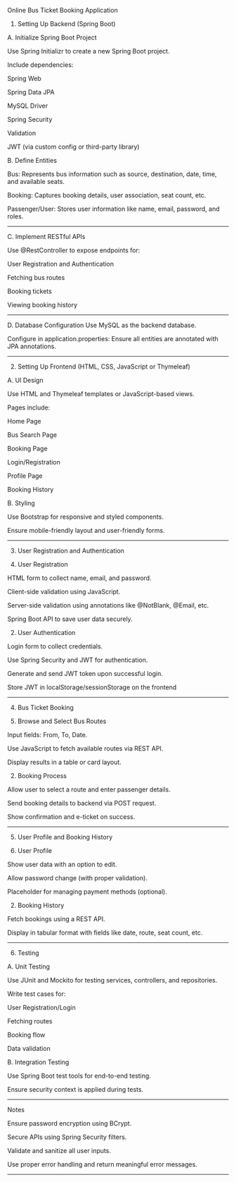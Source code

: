 Online Bus Ticket Booking Application 

1. Setting Up Backend (Spring Boot)

  A. Initialize Spring Boot Project

Use Spring Initializr to create a new Spring Boot project.

Include dependencies:

Spring Web

Spring Data JPA

MySQL Driver

Spring Security

Validation

JWT (via custom config or third-party library)


B. Define Entities

Bus: Represents bus information such as source, destination, date, time, and available seats.

Booking: Captures booking details, user association, seat count, etc.

Passenger/User: Stores user information like name, email, password, and roles.

-----------------------------------------------------------------------------------------
C. Implement RESTful APIs

Use @RestController to expose endpoints for:

User Registration and Authentication

Fetching bus routes

Booking tickets

Viewing booking history

-----------------------------------------------------------------
D. Database Configuration
Use MySQL as the backend database.

Configure in application.properties:
Ensure all entities are annotated with JPA annotations.

------------------------------------------------------------

2. Setting Up Frontend (HTML, CSS, JavaScript or Thymeleaf)

A. UI Design

Use HTML and Thymeleaf templates or JavaScript-based views.

Pages include:

Home Page

Bus Search Page

Booking Page

Login/Registration

Profile Page

Booking History

B. Styling

Use Bootstrap for responsive and styled components.

Ensure mobile-friendly layout and user-friendly forms.

------------------------------------------------

3. User Registration and Authentication

1. User Registration

HTML form to collect name, email, and password.

Client-side validation using JavaScript.

Server-side validation using annotations like @NotBlank, @Email, etc.

Spring Boot API to save user data securely.

2. User Authentication

Login form to collect credentials.

Use Spring Security and JWT for authentication.

Generate and send JWT token upon successful login.

Store JWT in localStorage/sessionStorage on the frontend

--------------------------------------------------------

4. Bus Ticket Booking

1. Browse and Select Bus Routes

Input fields: From, To, Date.

Use JavaScript to fetch available routes via REST API.

Display results in a table or card layout.

2. Booking Process

Allow user to select a route and enter passenger details.

Send booking details to backend via POST request.

Show confirmation and e-ticket on success.

---------------------------------------------
5. User Profile and Booking History

1. User Profile

Show user data with an option to edit.

Allow password change (with proper validation).

Placeholder for managing payment methods (optional).

2. Booking History

Fetch bookings using a REST API.

Display in tabular format with fields like date, route, seat count, etc.

---------------------------------------------------------

6. Testing

A. Unit Testing

Use JUnit and Mockito for testing services, controllers, and repositories.

Write test cases for:

User Registration/Login

Fetching routes

Booking flow

Data validation

B. Integration Testing

Use Spring Boot test tools for end-to-end testing.

Ensure security context is applied during tests.

------------------------------------------------
Notes

Ensure password encryption using BCrypt.

Secure APIs using Spring Security filters.

Validate and sanitize all user inputs.

Use proper error handling and return meaningful error messages.

-------------------------------------------------------





